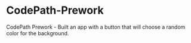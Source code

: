 # CodePath-Prework
CodePath Prework - Built an app with a button that will choose a random color for the background. 
